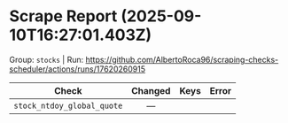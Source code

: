 # Scrape Report (2025-09-10T16:27:01.403Z)

Group: `stocks`  |  Run: https://github.com/AlbertoRoca96/scraping-checks-scheduler/actions/runs/17620260915

| Check | Changed | Keys | Error |
|---|:---:|:--|:--|
| `stock_ntdoy_global_quote` | — |  |  |
